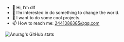 - 👋 Hi, I’m dlf
- 👀 I’m interested in do something to change the world.
- 👻 I want to do some cool projects.
- 📫 How to reach me: 2441086385@qq.com


![Anurag's GitHub stats](https://github-readme-stats.vercel.app/api?username=dailinfeng66&count_private=true&show_icons=true)



